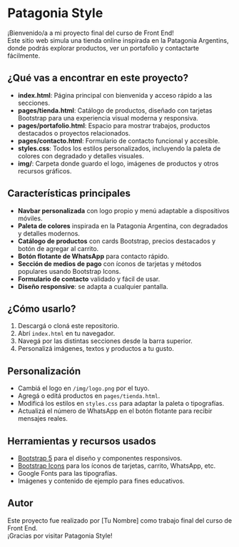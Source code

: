 # Patagonia Style

¡Bienvenido/a a mi proyecto final del curso de Front End!  
Este sitio web simula una tienda online inspirada en la Patagonia Argentins, donde podrás explorar productos, ver un portafolio y contactarte fácilmente.

## ¿Qué vas a encontrar en este proyecto?

- **index.html**: Página principal con bienvenida y acceso rápido a las secciones.
- **pages/tienda.html**: Catálogo de productos, diseñado con tarjetas Bootstrap para una experiencia visual moderna y responsiva.
- **pages/portafolio.html**: Espacio para mostrar trabajos, productos destacados o proyectos relacionados.
- **pages/contacto.html**: Formulario de contacto funcional y accesible.
- **styles.css**: Todos los estilos personalizados, incluyendo la paleta de colores con degradado y detalles visuales.
- **img/**: Carpeta donde guardo el logo, imágenes de productos y otros recursos gráficos.

## Características principales

- **Navbar personalizada** con logo propio y menú adaptable a dispositivos móviles.
- **Paleta de colores** inspirada en la Patagonia Argentina, con degradados y detalles modernos.
- **Catálogo de productos** con cards Bootstrap, precios destacados y botón de agregar al carrito.
- **Botón flotante de WhatsApp** para contacto rápido.
- **Sección de medios de pago** con íconos de tarjetas y métodos populares usando Bootstrap Icons.
- **Formulario de contacto** validado y fácil de usar.
- **Diseño responsive**: se adapta a cualquier pantalla.

## ¿Cómo usarlo?

1. Descargá o cloná este repositorio.
2. Abrí `index.html` en tu navegador.
3. Navegá por las distintas secciones desde la barra superior.
4. Personalizá imágenes, textos y productos a tu gusto.

## Personalización

- Cambiá el logo en `/img/logo.png` por el tuyo.
- Agregá o editá productos en `pages/tienda.html`.
- Modificá los estilos en `styles.css` para adaptar la paleta o tipografías.
- Actualizá el número de WhatsApp en el botón flotante para recibir mensajes reales.

## Herramientas y recursos usados

- [Bootstrap 5](https://getbootstrap.com/) para el diseño y componentes responsivos.
- [Bootstrap Icons](https://icons.getbootstrap.com/) para los íconos de tarjetas, carrito, WhatsApp, etc.
- Google Fonts para las tipografías.
- Imágenes y contenido de ejemplo para fines educativos.

## Autor

Este proyecto fue realizado por [Tu Nombre] como trabajo final del curso de Front End.  
¡Gracias por visitar Patagonia Style!